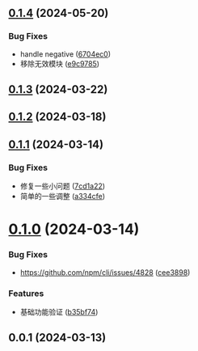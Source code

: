 

## [0.1.4](https://github.com/OSpoon/postcss-dynamic-pixel/compare/0.1.3...0.1.4) (2024-05-20)


### Bug Fixes

* handle negative ([6704ec0](https://github.com/OSpoon/postcss-dynamic-pixel/commit/6704ec074fc5c33febd47211db4bf0a1fe9ed022))
* 移除无效模块 ([e9c9785](https://github.com/OSpoon/postcss-dynamic-pixel/commit/e9c9785d8f8f60167dc1b517adcddb3b51732789))

## [0.1.3](https://github.com/OSpoon/postcss-dynamic-pixel/compare/0.1.2...0.1.3) (2024-03-22)

## [0.1.2](https://github.com/OSpoon/postcss-dynamic-pixel/compare/0.1.1...0.1.2) (2024-03-18)

## [0.1.1](https://github.com/OSpoon/postcss-dynamic-pixel/compare/0.1.0...0.1.1) (2024-03-14)


### Bug Fixes

* 修复一些小问题 ([7cd1a22](https://github.com/OSpoon/postcss-dynamic-pixel/commit/7cd1a226afe27368b410da90d94ecb53555997de))
* 简单的一些调整 ([a334cfe](https://github.com/OSpoon/postcss-dynamic-pixel/commit/a334cfea1e6e614a87b0146c4db99ca8ed143114))

# [0.1.0](https://github.com/OSpoon/postcss-dynamic-pixel/compare/0.0.1...0.1.0) (2024-03-14)


### Bug Fixes

* https://github.com/npm/cli/issues/4828 ([cee3898](https://github.com/OSpoon/postcss-dynamic-pixel/commit/cee3898a6431f57bc063124a66a1b22a5cc22ca1))


### Features

* 基础功能验证 ([b35bf74](https://github.com/OSpoon/postcss-dynamic-pixel/commit/b35bf742ec66db7b6c285e5bb8d92db4320bba7c))

## 0.0.1 (2024-03-13)